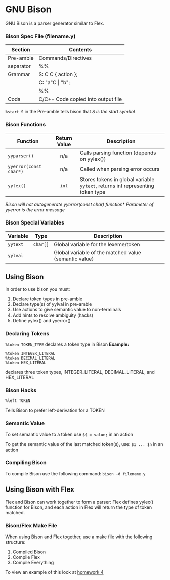 # GNU Bison 
GNU Bison is a parser generator similar to Flex. 

### Bison Spec File (filename.y) 
| Section | Contents | 
|---------|----------|
|Pre-amble| Commands/Directives | 
|separator|%%|
|Grammar| S: C C { action };|
||C: "a"C \| "b";|
||%%|
|Coda| C/C++ Code copied into output file |

``%start S`` in the Pre-amble tells bison that *S is the start symbol*

### Bison Functions 
| Function | Return Value | Description | 
|----------|:--------------:|-------------|
| ```yyparser()```| n/a | Calls parsing function (depends on yylex())|
| ```yyerror(const char*)``` |n/a|Called when parsing error occurs|
| ```yylex()``` | ```int``` | Stores tokens in global variable ```yytext```, returns int representing token type |

**Bison will not autogenerate yyerror(const char*) function**
*Parameter of yyerror is the error message*

### Bison Special Variables 
| Variable | Type | Description | 
|----------|:----:|-------------|
| ```yytext```|```char[]```| Global variable for the lexeme/token |
|```yylval```||Global variable of the matched value (semantic value) |

## Using Bison 
In order to use bison you must: 
1. Declare token types in pre-amble 
2. Declare type(s) of yylval in pre-amble 
3. Use actions to give semantic value to non-terminals 
4. Add hints to resolve ambiguity (hacks) 
5. Define yylex() and yyerror()

### Declaring Tokens 
```%token TOKEN_TYPE``` declares a token type in Bison 
**Example:** 
```
%token INTEGER_LITERAL
%token DECIMAL_LITERAL
%token HEX_LITERAL 
```
declares three token types, INTEGER_LITERAL, DECIMAL_LITERAL, and HEX_LITERAL

### Bison Hacks 
``` 
%left TOKEN 
```
Tells Bison to prefer left-derivation for a TOKEN 

### Semantic Value 
To set semantic value to a token use 
```$$ = value;``` in an action 

To get the semantic value of the last matched token(s), use: 
```$1 ... $n``` in an action  
 
### Compiling Bison 
To compile Bison use the following command: 
```bison -d filename.y```

## Using Bison with Flex 
Flex and Bison can work together to form a parser: 
Flex defines yylex() function for Bison, and each action in Flex will return the type of token matched. 

### Bison/Flex Make File 
When using Bison and Flex together, use a make file with the following structure:
1. Compiled Bison 
2. Compile Flex 
3. Compile Everything

To view an example of this look at [homework 4](https://github.com/mwrouse/mst-classes/assignments/hw4)

